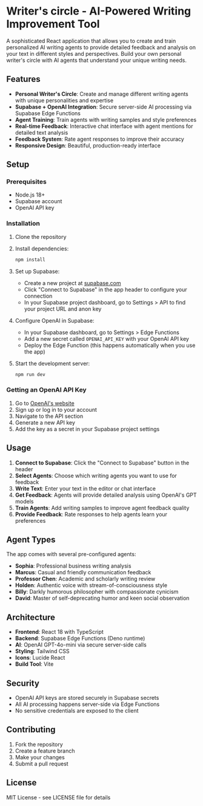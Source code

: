 # Writer's circle - AI-Powered Writing Improvement Tool

A sophisticated React application that allows you to create and train personalized AI writing agents to provide detailed feedback and analysis on your text in different styles and perspectives. Build your own personal writer's circle with AI agents that understand your unique writing needs.

## Features

- **Personal Writer's Circle**: Create and manage different writing agents with unique personalities and expertise
- **Supabase + OpenAI Integration**: Secure server-side AI processing via Supabase Edge Functions
- **Agent Training**: Train agents with writing samples and style preferences
- **Real-time Feedback**: Interactive chat interface with agent mentions for detailed text analysis
- **Feedback System**: Rate agent responses to improve their accuracy
- **Responsive Design**: Beautiful, production-ready interface

## Setup

### Prerequisites

- Node.js 18+ 
- Supabase account
- OpenAI API key

### Installation

1. Clone the repository
2. Install dependencies:
   ```bash
   npm install
   ```

3. Set up Supabase:
   - Create a new project at [supabase.com](https://supabase.com)
   - Click "Connect to Supabase" in the app header to configure your connection
   - In your Supabase project dashboard, go to Settings > API to find your project URL and anon key

4. Configure OpenAI in Supabase:
   - In your Supabase dashboard, go to Settings > Edge Functions
   - Add a new secret called `OPENAI_API_KEY` with your OpenAI API key
   - Deploy the Edge Function (this happens automatically when you use the app)

5. Start the development server:
   ```bash
   npm run dev
   ```

### Getting an OpenAI API Key

1. Go to [OpenAI's website](https://platform.openai.com/)
2. Sign up or log in to your account
3. Navigate to the API section
4. Generate a new API key
5. Add the key as a secret in your Supabase project settings

## Usage

1. **Connect to Supabase**: Click the "Connect to Supabase" button in the header
2. **Select Agents**: Choose which writing agents you want to use for feedback
3. **Write Text**: Enter your text in the editor or chat interface
4. **Get Feedback**: Agents will provide detailed analysis using OpenAI's GPT models
5. **Train Agents**: Add writing samples to improve agent feedback quality
6. **Provide Feedback**: Rate responses to help agents learn your preferences

## Agent Types

The app comes with several pre-configured agents:

- **Sophia**: Professional business writing analysis
- **Marcus**: Casual and friendly communication feedback
- **Professor Chen**: Academic and scholarly writing review
- **Holden**: Authentic voice with stream-of-consciousness style
- **Billy**: Darkly humorous philosopher with compassionate cynicism
- **David**: Master of self-deprecating humor and keen social observation

## Architecture

- **Frontend**: React 18 with TypeScript
- **Backend**: Supabase Edge Functions (Deno runtime)
- **AI**: OpenAI GPT-4o-mini via secure server-side calls
- **Styling**: Tailwind CSS
- **Icons**: Lucide React
- **Build Tool**: Vite

## Security

- OpenAI API keys are stored securely in Supabase secrets
- All AI processing happens server-side via Edge Functions
- No sensitive credentials are exposed to the client

## Contributing

1. Fork the repository
2. Create a feature branch
3. Make your changes
4. Submit a pull request

## License

MIT License - see LICENSE file for details